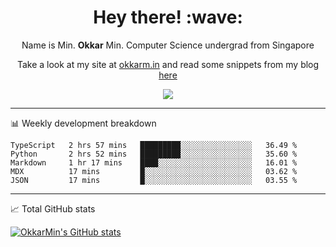 <h1 align="center"> Hey there! :wave:</h1>

<p align="center">Name is Min. <strong>Okkar</strong> Min. Computer Science undergrad from Singapore</p>

<p align="center">Take a look at my site at <a href="https://okkarm.in" target="_blank">okkarm.in</a> and read some snippets from my blog <a href="https://okkarm.in/blog" target="_blank">here</a></p>

<p align="center">
  <a href="https://okkarm.in/linkedin" target='_blank'>
    <img src="https://img.shields.io/badge/linkedin-%230077B5.svg?&style=for-the-badge&logo=linkedin&logoColor=white" />
  </a>
 </p>

---

📊 Weekly development breakdown

<!--START_SECTION:waka-->
```text
TypeScript   2 hrs 57 mins   █████████░░░░░░░░░░░░░░░░   36.49 % 
Python       2 hrs 52 mins   █████████░░░░░░░░░░░░░░░░   35.60 % 
Markdown     1 hr 17 mins    ████░░░░░░░░░░░░░░░░░░░░░   16.01 % 
MDX          17 mins         █░░░░░░░░░░░░░░░░░░░░░░░░   03.62 % 
JSON         17 mins         █░░░░░░░░░░░░░░░░░░░░░░░░   03.55 % 
```
<!--END_SECTION:waka-->

---

📈 Total GitHub stats

<p>
  <a href="https://github.com/OkkarMin"><img src="https://github-readme-stats.vercel.app/api?username=OkkarMin&hide_border=true&show_icons=true&theme=graywhite" alt="OkkarMin's GitHub stats"></a>
</p>
